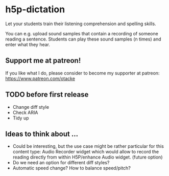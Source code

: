 # h5p-dictation
Let your students train their listening comprehension and spelling skills.

You can e.g. upload sound samples that contain a recording of someone reading a sentence. Students can play these sound samples (n times) and enter what they hear.

## Support me at patreon!
If you like what I do, please consider to become my supporter at patreon: https://www.patreon.com/otacke

## TODO before first release
- Change diff style
- Check ARIA
- Tidy up

## Ideas to think about ...
- Could be interesting, but the use case might be rather particular for this content type: Audio Recorder widget which would allow to record the reading directly from within H5P/enhance Audio widget. (future option)
- Do we need an option for different diff styles?
- Automatic speed change? How to balance speed/pitch?
